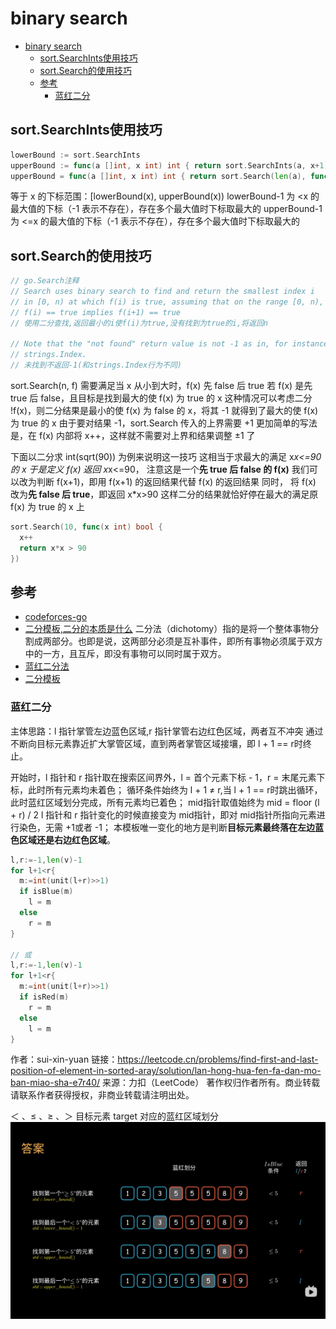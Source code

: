 # binary search

- [binary search](#binary-search)
  - [sort.SearchInts使用技巧](#sortsearchints使用技巧)
  - [sort.Search的使用技巧](#sortsearch的使用技巧)
  - [参考](#参考)
    - [蓝红二分](#蓝红二分)

## sort.SearchInts使用技巧

```go
lowerBound := sort.SearchInts
upperBound := func(a []int, x int) int { return sort.SearchInts(a, x+1) }
upperBound = func(a []int, x int) int { return sort.Search(len(a), func(i int) bool { return a[i] > x }) }

```

等于 x 的下标范围：[lowerBound(x), upperBound(x))
lowerBound-1 为 <x 的最大值的下标（-1 表示不存在），存在多个最大值时下标取最大的
upperBound-1 为 <=x 的最大值的下标（-1 表示不存在），存在多个最大值时下标取最大的

## sort.Search的使用技巧

```go
// go.Search注释
// Search uses binary search to find and return the smallest index i
// in [0, n) at which f(i) is true, assuming that on the range [0, n),
// f(i) == true implies f(i+1) == true
// 使用二分查找,返回最小的i使f(i)为true,没有找到为true的i,将返回n

// Note that the "not found" return value is not -1 as in, for instance,
// strings.Index.
// 未找到不返回-1(和strings.Index行为不同)
```

sort.Search(n, f) 需要满足当 x 从小到大时，f(x) 先 false 后 true
若 f(x) 是先 true 后 false，且目标是找到最大的使 f(x) 为 true 的 x
 这种情况可以考虑二分 !f(x)，则二分结果是最小的使 f(x) 为 false 的 x，将其 -1 就得到了最大的使 f(x) 为 true 的 x
 由于要对结果 -1，sort.Search 传入的上界需要 +1
 更加简单的写法是，在 f(x) 内部将 x++，这样就不需要对上界和结果调整 ±1 了

下面以二分求 int(sqrt(90)) 为例来说明这一技巧
 这相当于求最大的满足 x*x<=90 的 x
 于是定义 f(x) 返回 x*x<=90，
 注意这是一个**先 true 后 false 的 f(x)**
 我们可以改为判断 f(x+1)，即用 f(x+1) 的返回结果代替 f(x) 的返回结果
 同时，
 将 f(x) 改为**先 false 后 true**，即返回 x*x>90
 这样二分的结果就恰好停在最大的满足原 f(x) 为 true 的 x 上

```go
sort.Search(10, func(x int) bool {
  x++
  return x*x > 90
})
```

## 参考

- [codeforces-go](https://github.com/EndlessCheng/codeforces-go/blob/master/copypasta/sort.go)
- [二分模板,二分的本质是什么](https://zhuanlan.zhihu.com/p/275995132)
  二分法（dichotomy）指的是将一个整体事物分割成两部分。也即是说，这两部分必须是互补事件，即所有事物必须属于双方中的一方，且互斥，即没有事物可以同时属于双方。
- [蓝红二分法](https://leetcode.cn/problems/find-first-and-last-position-of-element-in-sorted-array/solution/lan-hong-hua-fen-fa-dan-mo-ban-miao-sha-e7r40/)
- [二分模板](https://leetcode.cn/circle/article/xYBtLt/#%C2%A7-%E6%A8%A1%E6%9D%BF%E4%BB%8B%E7%BB%8D)

### 蓝红二分

主体思路：l 指针掌管左边蓝色区域,r 指针掌管右边红色区域，两者互不冲突
通过不断向目标元素靠近扩大掌管区域，直到两者掌管区域接壤，即 l + 1 == r时终止。

开始时，l 指针和 r 指针取在搜索区间界外，l = 首个元素下标 - 1，r = 末尾元素下标，此时所有元素均未着色；
循环条件始终为 l + 1 ≠ r,当 l + 1 == r时跳出循环，此时蓝红区域划分完成，所有元素均已着色；
mid指针取值始终为 mid = floor (l + r) / 2
l 指针和 r 指针变化的时候直接变为 mid指针，即对 mid指针所指向元素进行染色，无需 +1或者 -1；
本模板唯一变化的地方是判断**目标元素最终落在左边蓝色区域还是右边红色区域**。

```go
l,r:=-1,len(v)-1
for l+1<r{
  m:=int(unit(l+r)>>1)
  if isBlue(m)
    l = m
  else
    r = m
}

// 或
l,r:=-1,len(v)-1
for l+1<r{
  m:=int(unit(l+r)>>1)
  if isRed(m)
    r = m
  else
    l = m
}
```

作者：sui-xin-yuan
链接：<https://leetcode.cn/problems/find-first-and-last-position-of-element-in-sorted-aray/solution/lan-hong-hua-fen-fa-dan-mo-ban-miao-sha-e7r40/>
来源：力扣（LeetCode）
著作权归作者所有。商业转载请联系作者获得授权，非商业转载请注明出处。

＜ 、≤ 、≥ 、＞ 目标元素 target 对应的蓝红区域划分
![binarysearch](../../image/binarysearch-blue-red.png)

